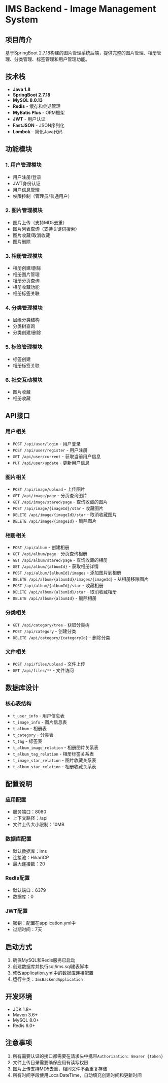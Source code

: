 # IMS Backend - Image Management System

## 项目简介

基于SpringBoot 2.7.18构建的图片管理系统后端，提供完整的图片管理、相册管理、分类管理、标签管理和用户管理功能。

## 技术栈

- **Java 1.8**
- **SpringBoot 2.7.18**
- **MySQL 8.0.13**
- **Redis** - 缓存和会话管理
- **MyBatis Plus** - ORM框架
- **JWT** - 用户认证
- **FastJSON** - JSON序列化
- **Lombok** - 简化Java代码

## 功能模块

### 1. 用户管理模块
- 用户注册/登录
- JWT身份认证
- 用户信息管理
- 权限控制（管理员/普通用户）

### 2. 图片管理模块
- 图片上传（支持MD5去重）
- 图片列表查询（支持关键词搜索）
- 图片收藏/取消收藏
- 图片删除

### 3. 相册管理模块
- 相册创建/删除
- 相册图片管理
- 相册分页查询
- 相册收藏功能
- 相册标签关联

### 4. 分类管理模块
- 层级分类结构
- 分类树查询
- 分类创建/删除

### 5. 标签管理模块
- 标签创建
- 相册标签关联

### 6. 社交互动模块
- 图片收藏
- 相册收藏

## API接口

### 用户相关
- `POST /api/user/login` - 用户登录
- `POST /api/user/register` - 用户注册
- `GET /api/user/current` - 获取当前用户信息
- `PUT /api/user/update` - 更新用户信息

### 图片相关
- `POST /api/image/upload` - 上传图片
- `GET /api/image/page` - 分页查询图片
- `GET /api/image/stared/page` - 查询收藏的图片
- `POST /api/image/{imageId}/star` - 收藏图片
- `DELETE /api/image/{imageId}/star` - 取消收藏图片
- `DELETE /api/image/{imageId}` - 删除图片

### 相册相关
- `POST /api/album` - 创建相册
- `GET /api/album/page` - 分页查询相册
- `GET /api/album/stared/page` - 查询收藏的相册
- `GET /api/album/{albumId}` - 获取相册详情
- `POST /api/album/{albumId}/images` - 添加图片到相册
- `DELETE /api/album/{albumId}/images/{imageId}` - 从相册移除图片
- `POST /api/album/{albumId}/star` - 收藏相册
- `DELETE /api/album/{albumId}/star` - 取消收藏相册
- `DELETE /api/album/{albumId}` - 删除相册

### 分类相关
- `GET /api/category/tree` - 获取分类树
- `POST /api/category` - 创建分类
- `DELETE /api/category/{categoryId}` - 删除分类

### 文件相关
- `POST /api/files/upload` - 文件上传
- `GET /api/files/**` - 文件访问

## 数据库设计

### 核心表结构
- `t_user_info` - 用户信息表
- `t_image_info` - 图片信息表
- `t_album` - 相册表
- `t_category` - 分类表
- `t_tag` - 标签表
- `t_album_image_relation` - 相册图片关系表
- `t_album_tag_relation` - 相册标签关系表
- `t_image_star_relation` - 图片收藏关系表
- `t_album_star_relation` - 相册收藏关系表

## 配置说明

### 应用配置
- 服务端口：8080
- 上下文路径：/api
- 文件上传大小限制：10MB

### 数据库配置
- 默认数据库：ims
- 连接池：HikariCP
- 最大连接数：20

### Redis配置
- 默认端口：6379
- 数据库：0

### JWT配置
- 密钥：配置在application.yml中
- 过期时间：7天

## 启动方式

1. 确保MySQL和Redis服务已启动
2. 创建数据库并执行sql/ims.sql建表脚本
3. 修改application.yml中的数据库连接配置
4. 运行主类：`ImsBackendApplication`

## 开发环境

- JDK 1.8+
- Maven 3.6+
- MySQL 8.0+
- Redis 6.0+

## 注意事项

1. 所有需要认证的接口都需要在请求头中携带`Authorization: Bearer {token}`
2. 文件上传目录需要确保应用有读写权限
3. 图片上传支持MD5去重，相同文件不会重复存储
4. 所有时间字段使用LocalDateTime，自动填充创建时间和更新时间